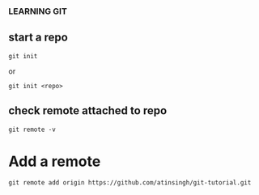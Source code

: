 ### LEARNING GIT 
## start a repo 
```shell
git init 
```
or 
```shell
git init <repo>
```

## check remote attached to repo
```shell
git remote -v
```
# Add a remote
```shell
git remote add origin https://github.com/atinsingh/git-tutorial.git
```